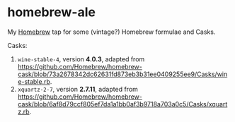 # homebrew-ale

My [Homebrew](https://brew.sh/) tap for some (vintage?) Homebrew formulae and Casks.

Casks:

1. `wine-stable-4`, version **4.0.3**, adapted from https://github.com/Homebrew/homebrew-cask/blob/73a2678342dc62631fd873eb3b31ee0409255ee9/Casks/wine-stable.rb.
1. `xquartz-2-7`, version **2.7.11**, adapted from https://github.com/Homebrew/homebrew-cask/blob/6af8d79ccf805ef7da1a1bb0af3b9718a703a0c5/Casks/xquartz.rb.
